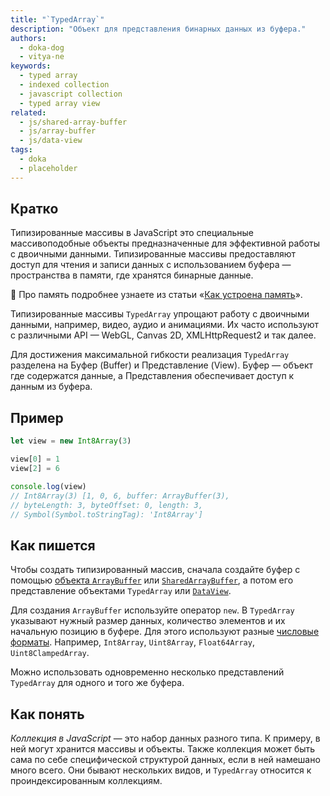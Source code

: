 ```yaml
---
title: "`TypedArray`"
description: "Объект для представления бинарных данных из буфера."
authors:
  - doka-dog
  - vitya-ne
keywords:
  - typed array
  - indexed collection
  - javascript collection
  - typed array view
related:
  - js/shared-array-buffer
  - js/array-buffer
  - js/data-view
tags:
  - doka
  - placeholder
---
```


## Кратко

Типизированные массивы в JavaScript это специальные массивоподобные объекты предназначенные для эффективной работы с двоичными данными. Типизированные массивы предоставляют доступ для чтения и записи данных с использованием буфера — пространства в памяти, где хранятся бинарные данные.

<aside>

🧠 Про память подробнее узнаете из статьи «[Как устроена память](/tools/trivial-memory-model/)».

</aside>

Типизированные массивы `TypedArray` упрощают работу с двоичными данными, например, видео, аудио и анимациями. Их часто используют с различными API — WebGL, Canvas 2D, XMLHttpRequest2 и так далее.

Для достижения максимальной гибкости реализация `TypedArray` разделена на Буфер (Buffer) и Представление (View). Буфер — объект где содержатся данные, а Представления обеспечивает доступ к данным из буфера.

## Пример

```js
let view = new Int8Array(3)

view[0] = 1
view[2] = 6

console.log(view)
// Int8Array(3) [1, 0, 6, buffer: ArrayBuffer(3),
// byteLength: 3, byteOffset: 0, length: 3,
// Symbol(Symbol.toStringTag): 'Int8Array']
```

## Как пишется

Чтобы создать типизированный массив, сначала создайте буфер с помощью [объекта `ArrayBuffer`](/js/array-buffer/) или [`SharedArrayBuffer`](/js/shared-array-buffer/), а потом его представление объектами `TypedArray` или [`DataView`](/js/data-view/).

Для создания `ArrayBuffer` используйте оператор `new`. В `TypedArray` указывают нужный размер данных, количество элементов и их начальную позицию в буфере. Для этого используют разные [числовые форматы](https://tc39.es/ecma262/multipage/indexed-collections.html#table-the-typedarray-constructors). Например, `Int8Array`, `Uint8Array`, `Float64Array`, `Uint8ClampedArray`.

Можно использовать одновременно несколько представлений `TypedArray` для одного и того же буфера.

## Как понять

_Коллекция в JavaScript_ — это набор данных разного типа. К примеру, в ней могут хранится массивы и объекты. Также коллекция может быть сама по себе специфической структурой данных, если в ней намешано много всего. Они бывают нескольких видов, и `TypedArray` относится к проиндексированным коллекциям.
